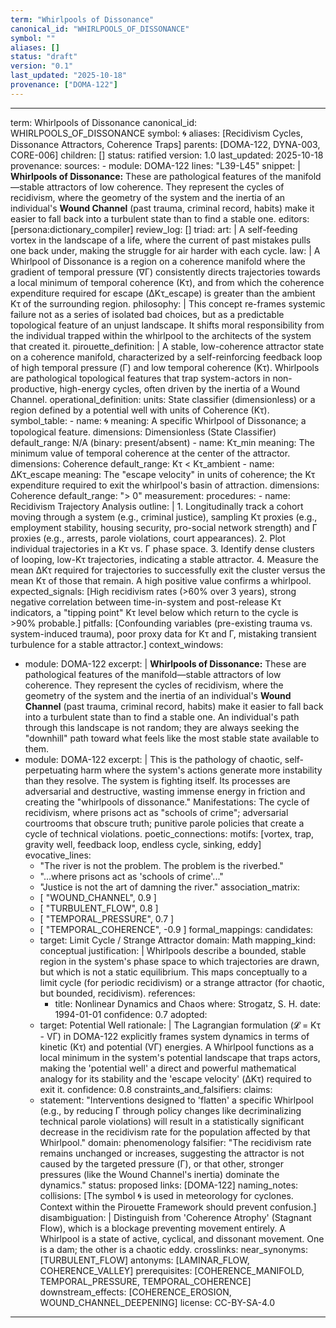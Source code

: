 ```yaml
---
term: "Whirlpools of Dissonance"
canonical_id: "WHIRLPOOLS_OF_DISSONANCE"
symbol: ""
aliases: []
status: "draft"
version: "0.1"
last_updated: "2025-10-18"
provenance: ["DOMA-122"]
---
```


---
term: Whirlpools of Dissonance
canonical_id: WHIRLPOOLS_OF_DISSONANCE
symbol: 🌀
aliases: [Recidivism Cycles, Dissonance Attractors, Coherence Traps]
parents: [DOMA-122, DYNA-003, CORE-006]
children: []
status: ratified
version: 1.0
last_updated: 2025-10-18
provenance:
  sources:
    - module: DOMA-122
      lines: "L39-L45"
      snippet: |
        **Whirlpools of Dissonance:** These are pathological features of the manifold—stable attractors of low coherence. They represent the cycles of recidivism, where the geometry of the system and the inertia of an individual's **Wound Channel** (past trauma, criminal record, habits) make it easier to fall back into a turbulent state than to find a stable one.
  editors: [persona:dictionary_compiler]
  review_log: []
triad:
  art: |
    A self-feeding vortex in the landscape of a life, where the current of past mistakes pulls one back under, making the struggle for air harder with each cycle.
  law: |
    A Whirlpool of Dissonance is a region on a coherence manifold where the gradient of temporal pressure (∇Γ) consistently directs trajectories towards a local minimum of temporal coherence (Kτ), and from which the coherence expenditure required for escape (ΔKτ_escape) is greater than the ambient Kτ of the surrounding region.
  philosophy: |
    This concept re-frames systemic failure not as a series of isolated bad choices, but as a predictable topological feature of an unjust landscape. It shifts moral responsibility from the individual trapped within the whirlpool to the architects of the system that created it.
pirouette_definition: |
  A stable, low-coherence attractor state on a coherence manifold, characterized by a self-reinforcing feedback loop of high temporal pressure (Γ) and low temporal coherence (Kτ). Whirlpools are pathological topological features that trap system-actors in non-productive, high-energy cycles, often driven by the inertia of a Wound Channel.
operational_definition:
  units: State classifier (dimensionless) or a region defined by a potential well with units of Coherence (Kτ).
  symbol_table:
    - name: 🌀
      meaning: A specific Whirlpool of Dissonance; a topological feature.
      dimensions: Dimensionless (State Classifier)
      default_range: N/A (binary: present/absent)
    - name: Kτ_min
      meaning: The minimum value of temporal coherence at the center of the attractor.
      dimensions: Coherence
      default_range: Kτ < Kτ_ambient
    - name: ΔKτ_escape
      meaning: The "escape velocity" in units of coherence; the Kτ expenditure required to exit the whirlpool's basin of attraction.
      dimensions: Coherence
      default_range: "> 0"
  measurement:
    procedures:
      - name: Recidivism Trajectory Analysis
        outline: |
          1. Longitudinally track a cohort moving through a system (e.g., criminal justice), sampling Kτ proxies (e.g., employment stability, housing security, pro-social network strength) and Γ proxies (e.g., arrests, parole violations, court appearances).
          2. Plot individual trajectories in a Kτ vs. Γ phase space.
          3. Identify dense clusters of looping, low-Kτ trajectories, indicating a stable attractor.
          4. Measure the mean ΔKτ required for trajectories to successfully exit the cluster versus the mean Kτ of those that remain. A high positive value confirms a whirlpool.
        expected_signals: [High recidivism rates (>60% over 3 years), strong negative correlation between time-in-system and post-release Kτ indicators, a "tipping point" Kτ level below which return to the cycle is >90% probable.]
        pitfalls: [Confounding variables (pre-existing trauma vs. system-induced trauma), poor proxy data for Kτ and Γ, mistaking transient turbulence for a stable attractor.]
context_windows:
  - module: DOMA-122
    excerpt: |
      **Whirlpools of Dissonance:** These are pathological features of the manifold—stable attractors of low coherence. They represent the cycles of recidivism, where the geometry of the system and the inertia of an individual's **Wound Channel** (past trauma, criminal record, habits) make it easier to fall back into a turbulent state than to find a stable one. An individual's path through this landscape is not random; they are always seeking the "downhill" path toward what feels like the most stable state available to them.
  - module: DOMA-122
    excerpt: |
      This is the pathology of chaotic, self-perpetuating harm where the system's actions generate more instability than they resolve. The system is fighting itself. Its processes are adversarial and destructive, wasting immense energy in friction and creating the "whirlpools of dissonance." Manifestations: The cycle of recidivism, where prisons act as "schools of crime"; adversarial courtrooms that obscure truth; punitive parole policies that create a cycle of technical violations.
poetic_connections:
  motifs: [vortex, trap, gravity well, feedback loop, endless cycle, sinking, eddy]
  evocative_lines:
    - "The river is not the problem. The problem is the riverbed."
    - "...where prisons act as 'schools of crime'..."
    - "Justice is not the art of damning the river."
  association_matrix:
    - [ "WOUND_CHANNEL", 0.9 ]
    - [ "TURBULENT_FLOW", 0.8 ]
    - [ "TEMPORAL_PRESSURE", 0.7 ]
    - [ "TEMPORAL_COHERENCE", -0.9 ]
formal_mappings:
  candidates:
    - target: Limit Cycle / Strange Attractor
      domain: Math
      mapping_kind: conceptual
      justification: |
        Whirlpools describe a bounded, stable region in the system's phase space to which trajectories are drawn, but which is not a static equilibrium. This maps conceptually to a limit cycle (for periodic recidivism) or a strange attractor (for chaotic, but bounded, recidivism).
      references:
        - title: Nonlinear Dynamics and Chaos
          where: Strogatz, S. H.
          date: 1994-01-01
      confidence: 0.7
  adopted:
    - target: Potential Well
      rationale: |
        The Lagrangian formulation (𝓛 = Kτ - VΓ) in DOMA-122 explicitly frames system dynamics in terms of kinetic (Kτ) and potential (VΓ) energies. A Whirlpool functions as a local minimum in the system's potential landscape that traps actors, making the 'potential well' a direct and powerful mathematical analogy for its stability and the 'escape velocity' (ΔKτ) required to exit it.
      confidence: 0.8
constraints_and_falsifiers:
  claims:
    - statement: "Interventions designed to 'flatten' a specific Whirlpool (e.g., by reducing Γ through policy changes like decriminalizing technical parole violations) will result in a statistically significant decrease in the recidivism rate for the population affected by that Whirlpool."
      domain: phenomenology
      falsifier: "The recidivism rate remains unchanged or increases, suggesting the attractor is not caused by the targeted pressure (Γ), or that other, stronger pressures (like the Wound Channel's inertia) dominate the dynamics."
      status: proposed
      links: [DOMA-122]
naming_notes:
  collisions: [The symbol 🌀 is used in meteorology for cyclones. Context within the Pirouette Framework should prevent confusion.]
  disambiguation: |
    Distinguish from 'Coherence Atrophy' (Stagnant Flow), which is a blockage preventing movement entirely. A Whirlpool is a state of active, cyclical, and dissonant movement. One is a dam; the other is a chaotic eddy.
crosslinks:
  near_synonyms: [TURBULENT_FLOW]
  antonyms: [LAMINAR_FLOW, COHERENCE_VALLEY]
  prerequisites: [COHERENCE_MANIFOLD, TEMPORAL_PRESSURE, TEMPORAL_COHERENCE]
  downstream_effects: [COHERENCE_EROSION, WOUND_CHANNEL_DEEPENING]
license: CC-BY-SA-4.0
---